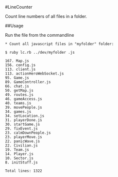 #LineCounter

Count line numbers of all files in a folder.

##Usage

Run the file from the commandline

```
* Count all javascript files in "myfolder" folder:

$ ruby lc.rb ../dev/myfolder .js

167. Map.js
156. config.js
113. client.js
113. actionHeroWebSocket.js
95. Game.js
89. GameController.js
66. chat.js
50. getMap.js
49. routes.js
46. gameAccess.js
40. teams.js
39. movePeople.js
34. games.js
34. setLocation.js
31. playerDone.js
30. startGame.js
29. fixEvent.js
23. calmDownPeople.js
23. playerMove.js
22. panicWave.js
22. Civilian.js
19. Team.js
14. Player.js
10. Sector.js
8. initStuff.js

Total lines: 1322
```
